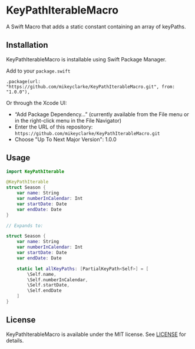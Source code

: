 # KeyPathIterableMacro

A Swift Macro that adds a static constant containing an array of keyPaths.

## Installation

KeyPathIterableMacro is installable using Swift Package Manager.

Add to your `package.swift`

```
.package(url: "https://github.com/mikeyclarke/KeyPathIterableMacro.git", from: "1.0.0"),
```

Or through the Xcode UI:

- “Add Package Dependency…” (currently available from the File menu or in the right-click menu in the File Navigator)
- Enter the URL of this repository: `https://github.com/mikeyclarke/KeyPathIterableMacro.git`
- Choose "Up To Next Major Version": 1.0.0

## Usage

```swift
import KeyPathIterable

@KeyPathIterable
struct Season {
    var name: String
    var numberInCalendar: Int
    var startDate: Date
    var endDate: Date
}

// Expands to:

struct Season {
    var name: String
    var numberInCalendar: Int
    var startDate: Date
    var endDate: Date

    static let allKeyPaths: [PartialKeyPath<Self>] = [
        \Self.name,
        \Self.numberInCalendar,
        \Self.startDate,
        \Self.endDate
    ]
}
```

## License

KeyPathIterableMacro is available under the MIT license. See [LICENSE](LICENSE) for details.
